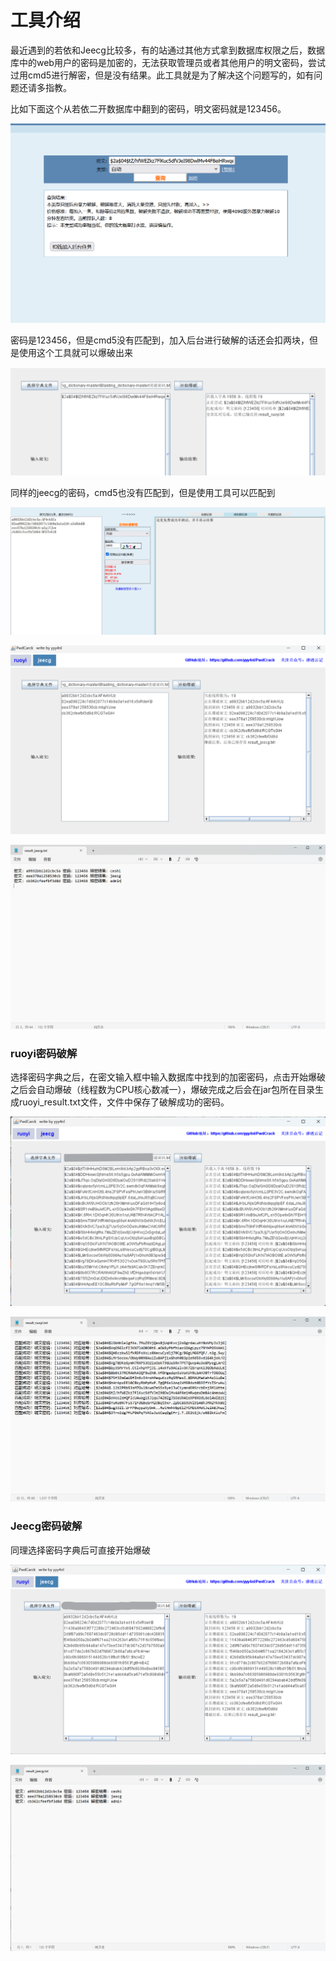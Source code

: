 # 工具介绍

最近遇到的若依和Jeecg比较多，有的站通过其他方式拿到数据库权限之后，数据库中的web用户的密码是加密的，无法获取管理员或者其他用户的明文密码，尝试过用cmd5进行解密，但是没有结果。此工具就是为了解决这个问题写的，如有问题还请多指教。

比如下面这个从若依二开数据库中翻到的密码，明文密码就是123456。

![](https://github.com/yyy4nl/PwdCrack/blob/master/img/cmd5.png)

密码是123456，但是cmd5没有匹配到，加入后台进行破解的话还会扣两块，但是使用这个工具就可以爆破出来

![](https://github.com/yyy4nl/PwdCrack/blob/master/img/jiemi.png)

同样的jeecg的密码，cmd5也没有匹配到，但是使用工具可以匹配到

![](https://github.com/yyy4nl/PwdCrack/blob/master/img/cmd52.png)

![](https://github.com/yyy4nl/PwdCrack/blob/master/img/jiemi1.png)

![](https://github.com/yyy4nl/PwdCrack/blob/master/img/jiemimi.png)

### ruoyi密码破解

选择密码字典之后，在密文输入框中输入数据库中找到的加密密码，点击开始爆破之后会自动爆破（线程数为CPU核心数减一），爆破完成之后会在jar包所在目录生成ruoyi_result.txt文件，文件中保存了破解成功的密码。

![](https://github.com/yyy4nl/PwdCrack/blob/master/img/ruoyi.png)

![](https://github.com/yyy4nl/PwdCrack/blob/master/img/ruoyi_result.png)

### Jeecg密码破解

同理选择密码字典后可直接开始爆破

![](https://github.com/yyy4nl/PwdCrack/blob/master/img/jeecg.png)

![](https://github.com/yyy4nl/PwdCrack/blob/master/img/jeecg_result.png)
